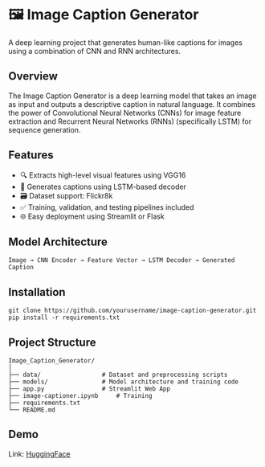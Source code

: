 # 🖼️ Image Caption Generator
A deep learning project that generates human-like captions for images using a combination of CNN and RNN architectures.
## Overview
The Image Caption Generator is a deep learning model that takes an image as input and outputs a descriptive caption in natural language. It combines the power of Convolutional Neural Networks (CNNs) for image feature extraction and Recurrent Neural Networks (RNNs) (specifically LSTM) for sequence generation.
## Features
- 🔍 Extracts high-level visual features using VGG16
- 🧠 Generates captions using LSTM-based decoder
- 🗃️ Dataset support: Flickr8k
- ✅ Training, validation, and testing pipelines included
- 🌐 Easy deployment using Streamlit or Flask
## Model Architecture
```
Image → CNN Encoder → Feature Vector → LSTM Decoder → Generated Caption

```
## Installation
```
git clone https://github.com/yourusername/image-caption-generator.git
pip install -r requirements.txt

```
## Project Structure
```
Image_Caption_Generator/
│
├── data/                 # Dataset and preprocessing scripts
├── models/               # Model architecture and training code
├── app.py                # Streamlit Web App
├── image-captioner.ipynb     # Training 
├── requirements.txt
└── README.md

```
## Demo
Link: [HuggingFace](https://huggingface.co/spaces/newbieai05/Image_Caption_Generator)


